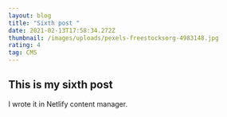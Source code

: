 ```yaml
---
layout: blog
title: "Sixth post "
date: 2021-02-13T17:58:34.272Z
thumbnail: /images/uploads/pexels-freestocksorg-4983148.jpg
rating: 4
tag: CMS
---
```

## This is my sixth post

I wrote  it in Netlify content manager.